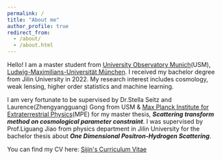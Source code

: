 ```yaml
---
permalink: /
title: "About me"
author_profile: true
redirect_from: 
  - /about/
  - /about.html
---
```


Hello! I am a master student from [University Observatory Munich](https://www.usm.uni-muenchen.de/index_en.php)(USM), [Ludwig-Maximilians-Universität München](https://www.lmu.de/de/index.html). I received my bachelor degree from Jilin University in 2022. My research interest includes cosmology, weak lensing, higher order statistics and machine learning. 

I am very fortunate to be supervised by Dr.Stella Seitz and Laurence(Zhengyangguang) Gong from USM & [Max Planck Institute for Extraterrestrial Physics](https://www.mpe.mpg.de/main)(MPE) for my master thesis, ***Scattering transform method on cosmological parameter constraint***. I was supervised by Prof.Liguang Jiao from physics department in Jilin University for the bachelor thesis about ***One Dimensional Positron-Hydrogen Scattering***. 

You can find my CV here: [Sijin's Curriculum Vitae](../assets/CV_Sijin_Chen.pdf)
